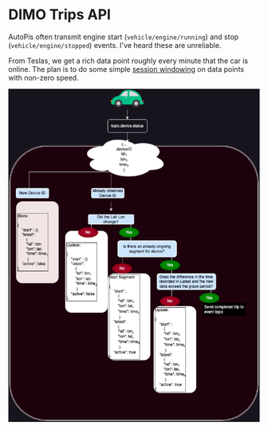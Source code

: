 # DIMO Trips API

AutoPis often transmit engine start (`vehicle/engine/running`) and stop (`vehicle/engine/stopped`) events. I've heard these are unreliable.

From Teslas, we get a rich data point roughly every minute that the car is online. The plan is to do some simple [session windowing](https://developer.confluent.io/tutorials/create-session-windows/confluent.html) on data points with non-zero speed.

![](./flowchart.png "Flowchart of Segment Processing Logic")
